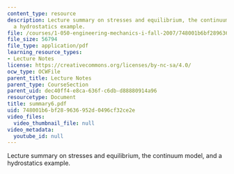 ```yaml
---
content_type: resource
description: Lecture summary on stresses and equilibrium, the continuum model, and
  a hydrostatics example.
file: /courses/1-050-engineering-mechanics-i-fall-2007/748001b6bf289636952d0496cf32ce2e_summary6.pdf
file_size: 56794
file_type: application/pdf
learning_resource_types:
- Lecture Notes
license: https://creativecommons.org/licenses/by-nc-sa/4.0/
ocw_type: OCWFile
parent_title: Lecture Notes
parent_type: CourseSection
parent_uid: dec40ff4-e8ca-636f-c6db-d88880914a96
resourcetype: Document
title: summary6.pdf
uid: 748001b6-bf28-9636-952d-0496cf32ce2e
video_files:
  video_thumbnail_file: null
video_metadata:
  youtube_id: null
---
```

Lecture summary on stresses and equilibrium, the continuum model, and a hydrostatics example.